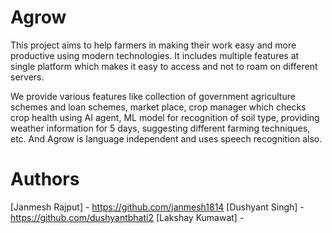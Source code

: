 # Agrow
This project aims to help farmers in making their work easy and more productive using modern technologies. It includes multiple features at single platform which makes it easy to access and not to roam on different servers.


We provide various features like collection of government agriculture schemes and loan schemes, market place, crop manager which checks crop health using AI agent, ML model for recognition of soil type, providing weather information for 5 days, suggesting different farming techniques, etc.
And Agrow is language independent and uses speech recognition also.


# Authors
[Janmesh Rajput] - https://github.com/janmesh1814
[Dushyant Singh] - https://github.com/dushyantbhati2
[Lakshay Kumawat] - 
